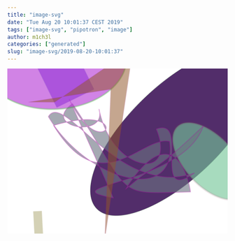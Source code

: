 ```yaml
---
title: "image-svg"
date: "Tue Aug 20 10:01:37 CEST 2019"
tags: ["image-svg", "pipotron", "image"]
author: m1ch3l
categories: ["generated"]
slug: "image-svg/2019-08-20-10:01:37"
---
```


![](image.svg)
